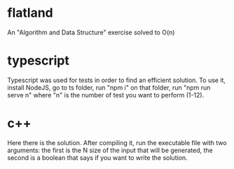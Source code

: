# flatland
An "Algorithm and Data Structure" exercise solved to O(n)

# typescript

Typescript was used for tests in order to find an efficient solution. To use it, install NodeJS, go to ts folder, run "npm i" on that folder, run "npm run serve n" where "n" is the number of test you want to perform (1-12).

# c++

Here there is the solution. After compiling it, run the executable file with two arguments: the first is the N size of the input that will be generated, the second is a boolean that says if you want to write the solution.
